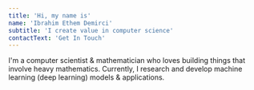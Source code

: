 ```yaml
---
title: 'Hi, my name is'
name: 'Ibrahim Ethem Demirci'
subtitle: 'I create value in computer science'
contactText: 'Get In Touch'
---
```


I'm a computer scientist & mathematician who loves building things that involve heavy mathematics.
Currently, I research and develop machine learning (deep learning) models & applications.

